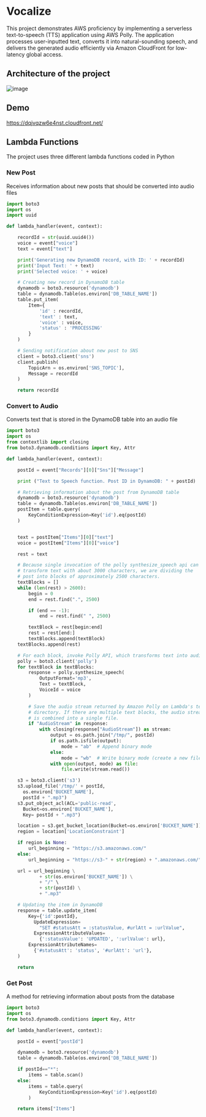 # Vocalize
This project demonstrates AWS proficiency by implementing a serverless text-to-speech (TTS) application using AWS Polly. The application processes user-inputted text, converts it into natural-sounding speech, and delivers the generated audio efficiently via Amazon CloudFront for low-latency global access.

## Architecture of the project
![image](https://github.com/user-attachments/assets/36650cb5-4115-4591-94a4-110cfb23d84b)

## Demo
https://dqjvqzw6e4nst.cloudfront.net/
## Lambda Functions 
The project uses three different lambda functions coded in Python

### New Post
Receives information about new posts that should be converted into audio files
```Python
import boto3
import os
import uuid

def lambda_handler(event, context):

    recordId = str(uuid.uuid4())
    voice = event["voice"]
    text = event["text"]

    print('Generating new DynamoDB record, with ID: ' + recordId)
    print('Input Text: ' + text)
    print('Selected voice: ' + voice)

    # Creating new record in DynamoDB table
    dynamodb = boto3.resource('dynamodb')
    table = dynamodb.Table(os.environ['DB_TABLE_NAME'])
    table.put_item(
        Item={
            'id' : recordId,
            'text' : text,
            'voice' : voice,
            'status' : 'PROCESSING'
        }
    )

    # Sending notification about new post to SNS
    client = boto3.client('sns')
    client.publish(
        TopicArn = os.environ['SNS_TOPIC'],
        Message = recordId
    )

    return recordId
```

### Convert to Audio
Converts text that is stored in the DynamoDB table into an audio file
```Python
import boto3
import os
from contextlib import closing
from boto3.dynamodb.conditions import Key, Attr

def lambda_handler(event, context):

    postId = event["Records"][0]["Sns"]["Message"]

    print ("Text to Speech function. Post ID in DynamoDB: " + postId)

    # Retrieving information about the post from DynamoDB table
    dynamodb = boto3.resource('dynamodb')
    table = dynamodb.Table(os.environ['DB_TABLE_NAME'])
    postItem = table.query(
        KeyConditionExpression=Key('id').eq(postId)
    )


    text = postItem["Items"][0]["text"]
    voice = postItem["Items"][0]["voice"]

    rest = text

    # Because single invocation of the polly synthesize_speech api can
    # transform text with about 3000 characters, we are dividing the
    # post into blocks of approximately 2500 characters.
    textBlocks = []
    while (len(rest) > 2600):
        begin = 0
        end = rest.find(".", 2500)

        if (end == -1):
            end = rest.find(" ", 2500)

        textBlock = rest[begin:end]
        rest = rest[end:]
        textBlocks.append(textBlock)
    textBlocks.append(rest)

    # For each block, invoke Polly API, which transforms text into audio
    polly = boto3.client('polly')
    for textBlock in textBlocks:
        response = polly.synthesize_speech(
            OutputFormat='mp3',
            Text = textBlock,
            VoiceId = voice
        )

        # Save the audio stream returned by Amazon Polly on Lambda's temp
        # directory. If there are multiple text blocks, the audio stream
        # is combined into a single file.
        if "AudioStream" in response:
            with closing(response["AudioStream"]) as stream:
                output = os.path.join("/tmp/", postId)
                if os.path.isfile(output):
                    mode = "ab"  # Append binary mode
                else:
                    mode = "wb"  # Write binary mode (create a new file)
                with open(output, mode) as file:
                    file.write(stream.read())

    s3 = boto3.client('s3')
    s3.upload_file('/tmp/' + postId,
      os.environ['BUCKET_NAME'],
      postId + ".mp3")
    s3.put_object_acl(ACL='public-read',
      Bucket=os.environ['BUCKET_NAME'],
      Key= postId + ".mp3")

    location = s3.get_bucket_location(Bucket=os.environ['BUCKET_NAME'])
    region = location['LocationConstraint']

    if region is None:
        url_beginning = "https://s3.amazonaws.com/"
    else:
        url_beginning = "https://s3-" + str(region) + ".amazonaws.com/"

    url = url_beginning \
            + str(os.environ['BUCKET_NAME']) \
            + "/" \
            + str(postId) \
            + ".mp3"

    # Updating the item in DynamoDB
    response = table.update_item(
        Key={'id':postId},
          UpdateExpression=
            "SET #statusAtt = :statusValue, #urlAtt = :urlValue",
          ExpressionAttributeValues=
            {':statusValue': 'UPDATED', ':urlValue': url},
        ExpressionAttributeNames=
          {'#statusAtt': 'status', '#urlAtt': 'url'},
    )

    return
```

### Get Post
A method for retrieving information about posts from the database
```Python
import boto3
import os
from boto3.dynamodb.conditions import Key, Attr

def lambda_handler(event, context):

    postId = event["postId"]

    dynamodb = boto3.resource('dynamodb')
    table = dynamodb.Table(os.environ['DB_TABLE_NAME'])

    if postId=="*":
        items = table.scan()
    else:
        items = table.query(
            KeyConditionExpression=Key('id').eq(postId)
        )

    return items["Items"]
```
